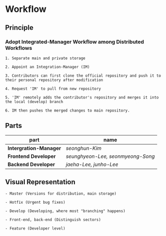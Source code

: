 # Workflow

## Principle

### **Adopt Integrated-Manager Workflow among Distributed Workflows**

	1. Separate main and private storage

	2. Appoint an Integration-Manager (IM)

	3. Contributors can first clone the official repository and push it to their personal repository after modification

	4. Request 'IM' to pull from new repository

	5. 'IM' remotely adds the contributor's repository and merges it into 	the local (develop) branch

	6. IM then pushes the merged changes to main repository.






## Parts


|       **part**           |             **name**                  |
| ------------------------ | ------------------------------------- |
| **Intergration-Manager** |  <i>seonghun-Kim</i>                  |
| **Frontend Developer**   | <i>seunghyeon-Lee, seonmyeong-Song</i>|
| **Backend Developer**    | <i>jaeha-Lee, junho-Lee</i>           |




## Visual Representation

	- Master (Versions for distribution, main storage)

	- Hotfix (Urgent bug fixes)

	- Develop (Developing, where most "branching" happens)

	- Front-end, back-end (Distinguish sectors)

	- Feature (Developer level)

